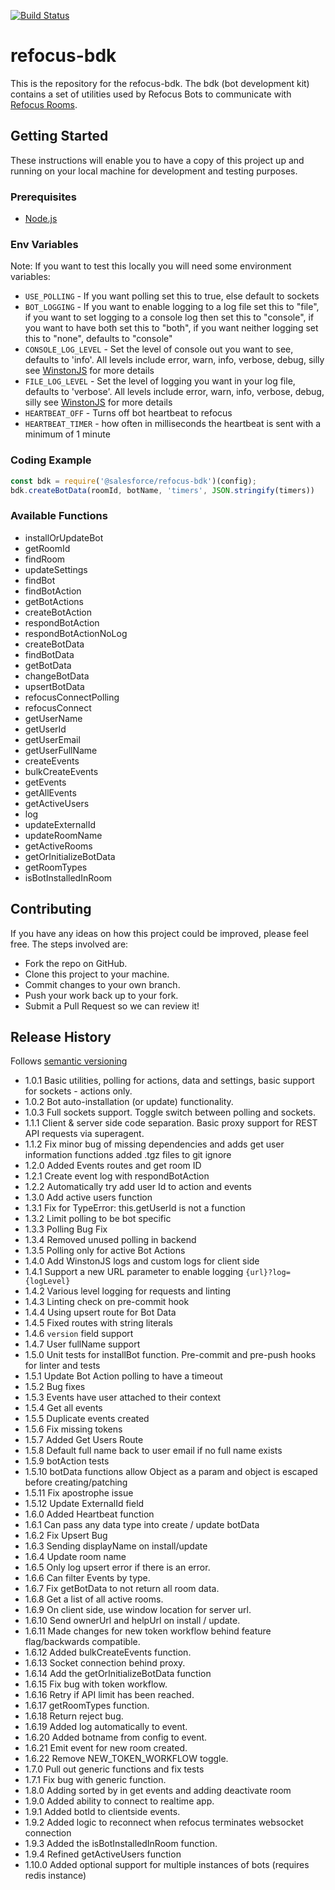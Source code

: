 [![Build Status](https://travis-ci.org/salesforce/refocus-bdk.svg?branch=master)](https://travis-ci.org/salesforce/refocus-bdk)

# refocus-bdk
This is the repository for the refocus-bdk. The bdk (bot development kit) contains a set of utilities used by Refocus Bots to communicate with [Refocus Rooms](https://github.com/salesforce/refocus).

## Getting Started
These instructions will enable you to have a copy of this project up and running on your local machine for development and testing purposes.

### Prerequisites
* [Node.js](https://nodejs.org/en/)

### Env Variables
Note: If you want to test this locally you will need some environment variables:
* ```USE_POLLING``` - If you want polling set this to true, else default to sockets
* ```BOT_LOGGING``` - If you want to enable logging to a log file set this to "file", if you want to set logging to a console log then set this to "console", if you want to have both set this to "both", if you want neither logging set this to "none", defaults to "console"
* ```CONSOLE_LOG_LEVEL``` - Set the level of console out you want to see, defaults to 'info'. All levels include error, warn, info, verbose, debug, silly see [WinstonJS](https://github.com/winstonjs/winston/tree/2.4.0) for more details
* ```FILE_LOG_LEVEL``` - Set the level of logging you want in your log file, defaults to 'verbose'. All levels include error, warn, info, verbose, debug, silly see [WinstonJS](https://github.com/winstonjs/winston/tree/2.4.0) for more details
* ```HEARTBEAT_OFF``` - Turns off bot heartbeat to refocus
* ```HEARTBEAT_TIMER``` - how often in milliseconds the heartbeat is sent with a minimum of 1 minute


### Coding Example
```javascript
const bdk = require('@salesforce/refocus-bdk')(config);
bdk.createBotData(roomId, botName, 'timers', JSON.stringify(timers))
```

### Available Functions
* installOrUpdateBot
* getRoomId
* findRoom
* updateSettings
* findBot
* findBotAction
* getBotActions
* createBotAction
* respondBotAction
* respondBotActionNoLog
* createBotData
* findBotData
* getBotData
* changeBotData
* upsertBotData
* refocusConnectPolling
* refocusConnect
* getUserName
* getUserId
* getUserEmail
* getUserFullName
* createEvents
* bulkCreateEvents
* getEvents
* getAllEvents
* getActiveUsers
* log
* updateExternalId
* updateRoomName
* getActiveRooms
* getOrInitializeBotData
* getRoomTypes
* isBotInstalledInRoom

## Contributing
If you have any ideas on how this project could be improved, please feel free. The steps involved are:
* Fork the repo on GitHub.
* Clone this project to your machine.
* Commit changes to your own branch.
* Push your work back up to your fork.
* Submit a Pull Request so we can review it!

## Release History

Follows [semantic versioning](https://docs.npmjs.com/getting-started/semantic-versioning#semver-for-publishers)

* 1.0.1 Basic utilities, polling for actions, data and settings, basic support for sockets - actions only.
* 1.0.2 Bot auto-installation (or update) functionality.
* 1.0.3 Full sockets support. Toggle switch between polling and sockets.
* 1.1.1 Client & server side code separation. Basic proxy support for REST API requests via superagent.
* 1.1.2 Fix minor bug of missing dependencies and adds get user information functions added .tgz files to git ignore
* 1.2.0 Added Events routes and get room ID
* 1.2.1 Create event log with respondBotAction
* 1.2.2 Automatically try add user Id to action and events
* 1.3.0 Add active users function
* 1.3.1 Fix for TypeError: this.getUserId is not a function
* 1.3.2 Limit polling to be bot specific
* 1.3.3 Polling Bug Fix
* 1.3.4 Removed unused polling in backend
* 1.3.5 Polling only for active Bot Actions
* 1.4.0 Add WinstonJS logs and custom logs for client side
* 1.4.1 Support a new URL parameter to enable logging `{url}?log={logLevel}`
* 1.4.2 Various level logging for requests and linting
* 1.4.3 Linting check on pre-commit hook
* 1.4.4 Using upsert route for Bot Data
* 1.4.5 Fixed routes with string literals
* 1.4.6 `version` field support
* 1.4.7 User fullName support
* 1.5.0 Unit tests for installBot function. Pre-commit and pre-push hooks for linter and tests
* 1.5.1 Update Bot Action polling to have a timeout
* 1.5.2 Bug fixes
* 1.5.3 Events have user attached to their context
* 1.5.4 Get all events
* 1.5.5 Duplicate events created
* 1.5.6 Fix missing tokens
* 1.5.7 Added Get Users Route
* 1.5.8 Default full name back to user email if no full name exists
* 1.5.9 botAction tests
* 1.5.10 botData functions allow Object as a param and object is escaped before creating/patching
* 1.5.11 Fix apostrophe issue
* 1.5.12 Update ExternalId field
* 1.6.0 Added Heartbeat function
* 1.6.1 Can pass any data type into create / update botData
* 1.6.2 Fix Upsert Bug
* 1.6.3 Sending displayName on install/update
* 1.6.4 Update room name
* 1.6.5 Only log upsert error if there is an error.
* 1.6.6 Can filter Events by type.
* 1.6.7 Fix getBotData to not return all room data.
* 1.6.8 Get a list of all active rooms.
* 1.6.9 On client side, use window location for server url.
* 1.6.10 Send ownerUrl and helpUrl on install / update.
* 1.6.11 Made changes for new token workflow behind feature flag/backwards compatible.
* 1.6.12 Added bulkCreateEvents function.
* 1.6.13 Socket connection behind proxy.
* 1.6.14 Add the getOrInitializeBotData function
* 1.6.15 Fix bug with token workflow.
* 1.6.16 Retry if API limit has been reached.
* 1.6.17 getRoomTypes function.
* 1.6.18 Return reject bug.
* 1.6.19 Added log automatically to event.
* 1.6.20 Added botname from config to event.
* 1.6.21 Emit event for new room created.
* 1.6.22 Remove NEW_TOKEN_WORKFLOW toggle.
* 1.7.0 Pull out generic functions and fix tests
* 1.7.1 Fix bug with generic function.
* 1.8.0 Adding sorted by in get events and adding deactivate room
* 1.9.0  Added ability to connect to realtime app.
* 1.9.1  Added botId to clientside events.
* 1.9.2 Added logic to reconnect when refocus terminates websocket connection
* 1.9.3 Added the isBotInstalledInRoom function.
* 1.9.4 Refined getActiveUsers function
* 1.10.0 Added optional support for multiple instances of bots (requires redis instance)